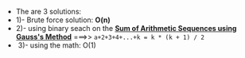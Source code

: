 * The are 3 solutions:
* 1)- Brute force solution: **O(n)**
* 2)- using binary seach on the **[Sum of Arithmetic Sequences using Gauss's Method](https://www.youtube.com/watch?v=zGvmvhYQI00)** ===>> `a+2+3+4+...+k = k * (k + 1) / 2`
*  3)- using the math: O(1)
